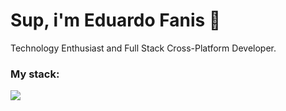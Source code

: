 # Sup, i'm Eduardo Fanis 👋
<p>
    Technology Enthusiast and Full Stack Cross-Platform Developer.
</p>

### My stack:
<a href="#">
    <img src="https://skillicons.dev/icons?i=go,dart,flutter,docker,neovim,git,figma&theme=dark" />
  </a>


